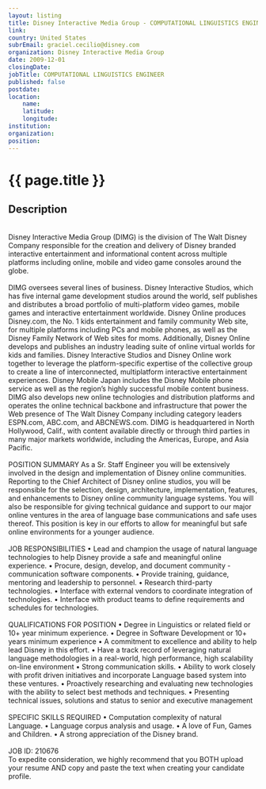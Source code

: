 ```yaml
---
layout: listing
title: Disney Interactive Media Group - COMPUTATIONAL LINGUISTICS ENGINEER
link:
country: United States
subrEmail: graciel.cecilio@disney.com
organization: Disney Interactive Media Group 
date: 2009-12-01
closingDate: 
jobTitle: COMPUTATIONAL LINGUISTICS ENGINEER
published: false
postdate:
location:
	name: 
	latitude: 
	longitude: 
institution: 
organization: 
position: 
--- 
```



# {{ page.title }}

## Description

<p>
<br>Disney Interactive Media Group (DIMG) is the division of The Walt Disney Company responsible for the creation and delivery of Disney branded interactive entertainment and informational content across multiple platforms including online, mobile and video game consoles around the globe.
</br>
<br>
DIMG oversees several lines of business. Disney Interactive Studios, which has five internal game development studios around the world, self publishes and distributes a broad portfolio of multi-platform video games, mobile games and interactive entertainment worldwide. Disney Online produces Disney.com, the No. 1 kids entertainment and family community Web site, for multiple platforms including PCs and mobile phones, as well as the Disney Family Network of Web sites for moms. Additionally, Disney Online develops and publishes an industry leading suite of online virtual worlds for kids and families. Disney Interactive Studios and Disney Online work together to leverage the platform-specific expertise of the collective group to create a line of interconnected, multiplatform interactive entertainment experiences. Disney Mobile Japan includes the Disney Mobile phone service as well as the region’s highly successful mobile content business. DIMG also develops new online technologies and distribution platforms and operates the online technical backbone and infrastructure that power the Web presence of The Walt Disney Company including category leaders ESPN.com, ABC.com, and ABCNEWS.com. DIMG is headquartered in North Hollywood, Calif., with content available directly or through third parties in many major markets worldwide, including the Americas, Europe, and Asia Pacific.
</br>
<br>
POSITION SUMMARY
As a Sr. Staff Engineer you will be extensively involved in the design and implementation of Disney online communities. Reporting to the Chief Architect of Disney online studios, you will be responsible for the selection, design, architecture, implementation, features, and enhancements to Disney online community language systems. You will also be responsible for giving technical guidance and support to our major online ventures in the area of language base communications and safe uses thereof. This position is key in our efforts to allow for meaningful but safe online environments for a younger audience.
</br>
<br>
JOB RESPONSIBILITIES
• Lead and champion the usage of natural language technologies to help Disney provide a safe and meaningful online experience.
• Procure, design, develop, and document community - communication software components.
• Provide training, guidance, mentoring and leadership to personnel.
• Research third-party technologies.
• Interface with external vendors to coordinate integration of technologies.
• Interface with product teams to define requirements and schedules for technologies.
</br>
<br>
QUALIFICATIONS FOR POSITION
• Degree in Linguistics or related field or 10+ year minimum experience.
• Degree in Software Development or 10+ years minimum experience
• A commitment to excellence and ability to help lead Disney in this effort.
• Have a track record of leveraging natural language methodologies in a real-world, high performance, high scalability on-line environment
• Strong communication skills.
• Ability to work closely with profit driven initiatives and incorporate Language based system into these ventures.
• Proactively researching and evaluating new technologies with the ability to select best methods and techniques.
• Presenting technical issues, solutions and status to senior and executive management
</br>
<br>
SPECIFIC SKILLS REQUIRED
• Computation complexity of natural Language.
• Language corpus analysis and usage.
• A love of Fun, Games and Children.
• A strong appreciation of the Disney brand.
</br>
<br>
JOB ID: 210676
</br>
To expedite consideration, we highly recommend that you BOTH upload your resume AND copy and paste the text when creating your candidate profile. 
</p>
